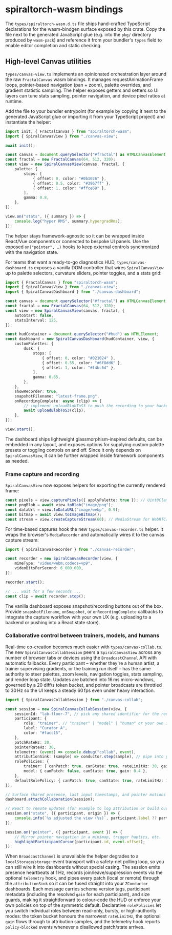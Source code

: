 # spiraltorch-wasm bindings

The `types/spiraltorch-wasm.d.ts` file ships hand-crafted TypeScript declarations for the
wasm-bindgen surface exposed by this crate. Copy the file next to the generated
JavaScript glue (e.g. into the `pkg/` directory produced by `wasm-pack`) and reference it
from your bundler's `types` field to enable editor completion and static checking.

## High-level Canvas utilities

`types/canvas-view.ts` implements an opinionated orchestration layer around the raw
`FractalCanvas` wasm bindings. It manages requestAnimationFrame loops, pointer-based
navigation (pan + zoom), palette overrides, and gradient statistic sampling. The helper
exposes getters and setters so UI layers can tune stats sampling, pointer navigation, and
device pixel ratios at runtime.

Add the file to your bundler entrypoint (for example by copying it next to the generated
JavaScript glue or importing it from your TypeScript project) and instantiate the helper:

```ts
import init, { FractalCanvas } from "spiraltorch-wasm";
import { SpiralCanvasView } from "./canvas-view";

await init();

const canvas = document.querySelector("#fractal") as HTMLCanvasElement;
const fractal = new FractalCanvas(64, 512, 320);
const view = new SpiralCanvasView(canvas, fractal, {
    palette: {
        stops: [
            { offset: 0, color: "#0b1026" },
            { offset: 0.5, color: "#3967ff" },
            { offset: 1, color: "#ffce69" },
        ],
        gamma: 0.8,
    },
});

view.on("stats", ({ summary }) => {
    console.log("hyper RMS", summary.hypergradRms);
});
```

The helper stays framework-agnostic so it can be wrapped inside React/Vue components or
connected to bespoke UI panels. Use the exposed `on("pointer", …)` hooks to keep external
controls synchronized with the navigation state.

For teams that want a ready-to-go diagnostics HUD, `types/canvas-dashboard.ts` exposes a
vanilla DOM controller that wires `SpiralCanvasView` up to palette selectors, curvature
sliders, pointer toggles, and a stats grid:

```ts
import { FractalCanvas } from "spiraltorch-wasm";
import { SpiralCanvasView } from "./canvas-view";
import { SpiralCanvasDashboard } from "./canvas-dashboard";

const canvas = document.querySelector("#fractal") as HTMLCanvasElement;
const fractal = new FractalCanvas(64, 512, 320);
const view = new SpiralCanvasView(canvas, fractal, {
    autoStart: false,
    statsInterval: 125,
});

const hudContainer = document.querySelector("#hud") as HTMLElement;
const dashboard = new SpiralCanvasDashboard(hudContainer, view, {
    customPalettes: {
        dusk: {
            stops: [
                { offset: 0, color: "#021024" },
                { offset: 0.55, color: "#6f8dd6" },
                { offset: 1, color: "#f4bc6d" },
            ],
            gamma: 0.85,
        },
    },
    showRecorder: true,
    snapshotFilename: "latest-frame.png",
    onRecordingComplete: async (clip) => {
        // implement uploadBlobToS3 to push the recording to your backend
        await uploadBlobToS3(clip);
    },
});

view.start();
```

The dashboard ships lightweight glassmorphism-inspired defaults, can be embedded in any
layout, and exposes options for supplying custom palette presets or toggling controls on
and off. Since it only depends on `SpiralCanvasView`, it can be further wrapped inside
framework components as needed.

### Frame capture and recording

`SpiralCanvasView` now exposes helpers for exporting the currently rendered frame:

```ts
const pixels = view.capturePixels({ applyPalette: true }); // Uint8ClampedArray copy
const pngBlob = await view.toBlob("image/png");
const dataUrl = view.toDataURL("image/webp", 0.9);
const bitmap = await view.toImageBitmap();
const stream = view.createCaptureStream(60); // MediaStream for WebRTC/recording
```

For time-based captures hook the new `types/canvas-recorder.ts` helper. It wraps the
browser's `MediaRecorder` and automatically wires it to the canvas capture stream:

```ts
import { SpiralCanvasRecorder } from "./canvas-recorder";

const recorder = new SpiralCanvasRecorder(view, {
    mimeType: "video/webm;codecs=vp9",
    videoBitsPerSecond: 6_000_000,
});

recorder.start();

// ... wait for a few seconds ...
const clip = await recorder.stop();
```

The vanilla dashboard exposes snapshot/recording buttons out of the box. Provide
`snapshotFilename`, `onSnapshot`, or `onRecordingComplete` callbacks to integrate the
capture workflow with your own UX (e.g. uploading to a backend or pushing into a React
state store).

### Collaborative control between trainers, models, and humans

Real-time co-creation becomes much easier with `types/canvas-collab.ts`. The new
`SpiralCanvasCollabSession` peers a `SpiralCanvasView` across any number of browser tabs
or devices using the `BroadcastChannel` API with automatic fallbacks. Every participant –
whether they're a human artist, a trainer supervising gradients, or the training run
itself – has the same authority to steer palettes, zoom levels, navigation toggles,
stats sampling, and render loop state. Updates are batched into 16 ms micro-windows,
governed by a 20 diff/s token bucket, and pointer broadcasts are throttled to 30 Hz so
the UI keeps a steady 60 fps even under heavy interaction.

```ts
import { SpiralCanvasCollabSession } from "./canvas-collab";

const session = new SpiralCanvasCollabSession(view, {
    sessionId: "lab-floor-7", // pick any shared identifier for the room
    participant: {
        role: "trainer", // "trainer" | "model" | "human" or your own identifier
        label: "Curator A",
        color: "#facc15",
    },
    patchRateHz: 20,
    pointerRateHz: 30,
    telemetry: (event) => console.debug("collab", event),
    attributionSink: (sample) => conductor.step(sample), // pipe into your ZConductor
    rolePolicies: {
        trainer: { canPatch: true, canState: true, rateLimitHz: 30, gain: 1.2 },
        model: { canPatch: false, canState: true, gain: 0.4 },
    },
    defaultRolePolicy: { canPatch: true, canState: true, rateLimitHz: 10, gain: 0.7 },
});

// Surface shared presence, last input timestamps, and pointer motions inside the HUD.
dashboard.attachCollaboration(session);

// React to remote updates (for example to log attribution or build custom UI chrome).
session.on("state", ({ participant, origin }) => {
    console.info(`%s adjusted the view (%s)`, participant.label ?? participant.role, origin);
});

session.on("pointer", ({ participant, event }) => {
    // Mirror pointer navigation in a minimap, trigger haptics, etc.
    highlightParticipantCursor(participant.id, event.offset);
});
```

When `BroadcastChannel` is unavailable the helper degrades to a
`localStorage`/`storage`-event transport with a safety-net polling loop, so you can still
wire it into dashboards without special casing. The session emits presence heartbeats at
1 Hz, records join/leave/suppression events via the optional `telemetry` hook, and pipes
every patch (local or remote) through the `attributionSink` so it can be fused straight
into your `ZConductor` dashboards. Each message carries schema version tags, participant
metadata (including the resolved `gain` for each participant), and size guards, making it
straightforward to colour-code the HUD or enforce your own policies on top of the
symmetric default. Declarative `rolePolicies` let you switch individual roles between
read-only, bursty, or high-authority modes: the token bucket honours the narrowest
`rateLimitHz`, the optional `gain` flows through to attribution samples, and the telemetry
hook reports `policy-blocked` events whenever a disallowed patch/state arrives.
